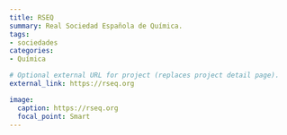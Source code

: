 ```yaml
---
title: RSEQ
summary: Real Sociedad Española de Química.
tags:
- sociedades
categories:
- Química

# Optional external URL for project (replaces project detail page).
external_link: https://rseq.org

image:
  caption: https://rseq.org
  focal_point: Smart
---
```

